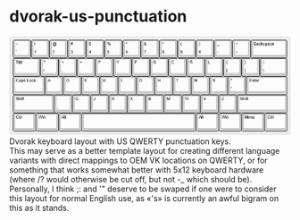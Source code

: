 # dvorak-us-punctuation
![](dvorak-us-punctuation.png)
<br>
Dvorak keyboard layout with US QWERTY punctuation keys.
<br>
This may serve as a better template layout for creating different language variants with direct mappings to OEM VK locations on QWERTY, or for something that works somewhat better with 5x12 keyboard hardware (where /? would otherwise be cut off, but not -_ which should be).
<br>
Personally, I think ;: and '" deserve to be swaped if one were to consider this layout for normal English use, as «'s» is currently an awful bigram on this as it stands.
